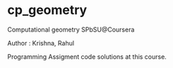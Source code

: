 # cp_geometry
Computational geometry SPbSU@Coursera

Author : Krishna, Rahul

Programming Assigment code solutions at this course.
